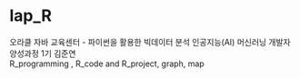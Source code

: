 # lap_R

오라클 자바 교육센터 - 파이썬을 활용한 빅데이터 분석 인공지능(AI) 머신러닝 개발자 양성과정 1기 김준연  
R_programming , R_code and R_project, graph, map
